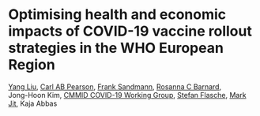 # Optimising health and economic impacts of COVID-19 vaccine rollout strategies in the WHO European Region


[Yang Liu](https://github.com/yangclaraliu), 
[Carl AB Pearson](https://github.com/pearsonca), 
[Frank Sandmann](https://github.com/FGSandmann), 
[Rosanna C Barnard](https://github.com/rosannaclairebarnard),  
Jong-Hoon Kim,
[CMMID COVID-19 Working Group](https://cmmid.github.io/topics/covid19/), 
[Stefan Flasche](https://github.com/StefanFlasche), 
[Mark Jit](https://www.lshtm.ac.uk/aboutus/people/jit.mark),
Kaja Abbas 

